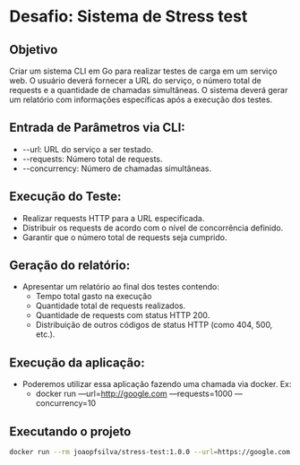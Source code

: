 # Desafio: Sistema de Stress test

## Objetivo
Criar um sistema CLI em Go para realizar testes de carga em um serviço web. O usuário deverá fornecer a URL do serviço, o número total de requests e a quantidade de chamadas simultâneas. O sistema deverá gerar um relatório com informações específicas após a execução dos testes.

## Entrada de Parâmetros via CLI:

- --url: URL do serviço a ser testado.
- --requests: Número total de requests.
- --concurrency: Número de chamadas simultâneas.

## Execução do Teste:

- Realizar requests HTTP para a URL especificada.
- Distribuir os requests de acordo com o nível de concorrência definido.
- Garantir que o número total de requests seja cumprido.

## Geração do relatório:

- Apresentar um relatório ao final dos testes contendo:
    - Tempo total gasto na execução
    - Quantidade total de requests realizados.
    - Quantidade de requests com status HTTP 200.
    - Distribuição de outros códigos de status HTTP (como 404, 500, etc.).

## Execução da aplicação:

- Poderemos utilizar essa aplicação fazendo uma chamada via docker. Ex:
    - docker run <sua imagem docker> —url=http://google.com —requests=1000 —concurrency=10

## Executando o projeto

```bash
docker run --rm joaopfsilva/stress-test:1.0.0 --url=https://google.com --requests=10 --concurrency=2
```
